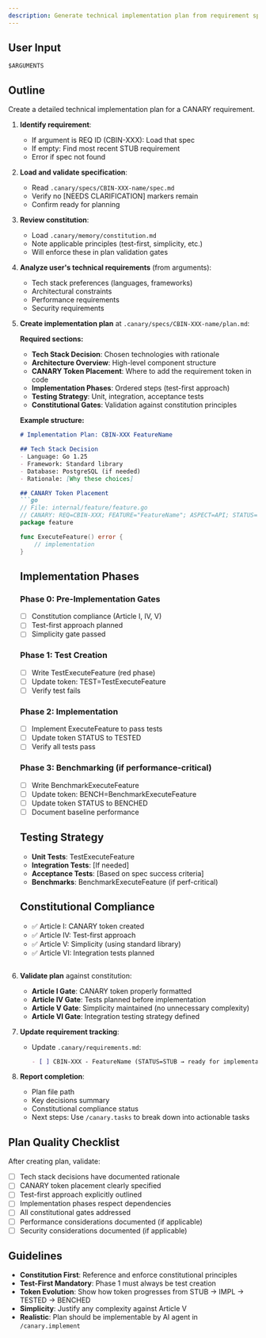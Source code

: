 ```yaml
---
description: Generate technical implementation plan from requirement specification
---
```



## User Input

```text
$ARGUMENTS
```

## Outline

Create a detailed technical implementation plan for a CANARY requirement.

1. **Identify requirement**:
   - If argument is REQ ID (CBIN-XXX): Load that spec
   - If empty: Find most recent STUB requirement
   - Error if spec not found

2. **Load and validate specification**:
   - Read `.canary/specs/CBIN-XXX-name/spec.md`
   - Verify no [NEEDS CLARIFICATION] markers remain
   - Confirm ready for planning

3. **Review constitution**:
   - Load `.canary/memory/constitution.md`
   - Note applicable principles (test-first, simplicity, etc.)
   - Will enforce these in plan validation gates

4. **Analyze user's technical requirements** (from arguments):
   - Tech stack preferences (languages, frameworks)
   - Architectural constraints
   - Performance requirements
   - Security requirements

5. **Create implementation plan** at `.canary/specs/CBIN-XXX-name/plan.md`:

   **Required sections:**
   - **Tech Stack Decision**: Chosen technologies with rationale
   - **Architecture Overview**: High-level component structure
   - **CANARY Token Placement**: Where to add the requirement token in code
   - **Implementation Phases**: Ordered steps (test-first approach)
   - **Testing Strategy**: Unit, integration, acceptance tests
   - **Constitutional Gates**: Validation against constitution principles

   **Example structure:**
   ```markdown
   # Implementation Plan: CBIN-XXX FeatureName

   ## Tech Stack Decision
   - Language: Go 1.25
   - Framework: Standard library
   - Database: PostgreSQL (if needed)
   - Rationale: [Why these choices]

   ## CANARY Token Placement
   ```go
   // File: internal/feature/feature.go
   // CANARY: REQ=CBIN-XXX; FEATURE="FeatureName"; ASPECT=API; STATUS=IMPL; OWNER=team; UPDATED=2025-10-16
   package feature

   func ExecuteFeature() error {
       // implementation
   }
   ```

   ## Implementation Phases

   ### Phase 0: Pre-Implementation Gates
   - [ ] Constitution compliance (Article I, IV, V)
   - [ ] Test-first approach planned
   - [ ] Simplicity gate passed

   ### Phase 1: Test Creation
   - [ ] Write TestExecuteFeature (red phase)
   - [ ] Update token: TEST=TestExecuteFeature
   - [ ] Verify test fails

   ### Phase 2: Implementation
   - [ ] Implement ExecuteFeature to pass tests
   - [ ] Update token STATUS to TESTED
   - [ ] Verify all tests pass

   ### Phase 3: Benchmarking (if performance-critical)
   - [ ] Write BenchmarkExecuteFeature
   - [ ] Update token: BENCH=BenchmarkExecuteFeature
   - [ ] Update token STATUS to BENCHED
   - [ ] Document baseline performance

   ## Testing Strategy
   - **Unit Tests**: TestExecuteFeature
   - **Integration Tests**: [If needed]
   - **Acceptance Tests**: [Based on spec success criteria]
   - **Benchmarks**: BenchmarkExecuteFeature (if perf-critical)

   ## Constitutional Compliance
   - ✅ Article I: CANARY token created
   - ✅ Article IV: Test-first approach
   - ✅ Article V: Simplicity (using standard library)
   - ✅ Article VI: Integration tests planned
   ```

6. **Validate plan** against constitution:
   - **Article I Gate**: CANARY token properly formatted
   - **Article IV Gate**: Tests planned before implementation
   - **Article V Gate**: Simplicity maintained (no unnecessary complexity)
   - **Article VI Gate**: Integration testing strategy defined

7. **Update requirement tracking**:
   - Update `.canary/requirements.md`:
     ```markdown
     - [ ] CBIN-XXX - FeatureName (STATUS=STUB → ready for implementation)
     ```

8. **Report completion**:
   - Plan file path
   - Key decisions summary
   - Constitutional compliance status
   - Next steps: Use `/canary.tasks` to break down into actionable tasks

## Plan Quality Checklist

After creating plan, validate:

- [ ] Tech stack decisions have documented rationale
- [ ] CANARY token placement clearly specified
- [ ] Test-first approach explicitly outlined
- [ ] Implementation phases respect dependencies
- [ ] All constitutional gates addressed
- [ ] Performance considerations documented (if applicable)
- [ ] Security considerations documented (if applicable)

## Guidelines

- **Constitution First**: Reference and enforce constitutional principles
- **Test-First Mandatory**: Phase 1 must always be test creation
- **Token Evolution**: Show how token progresses from STUB → IMPL → TESTED → BENCHED
- **Simplicity**: Justify any complexity against Article V
- **Realistic**: Plan should be implementable by AI agent in `/canary.implement`
